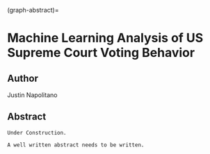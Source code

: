 (graph-abstract)=
# Machine Learning Analysis of US Supreme Court Voting Behavior


## Author

Justin Napolitano



## Abstract

```{note}
Under Construction.

A well written abstract needs to be written.
```